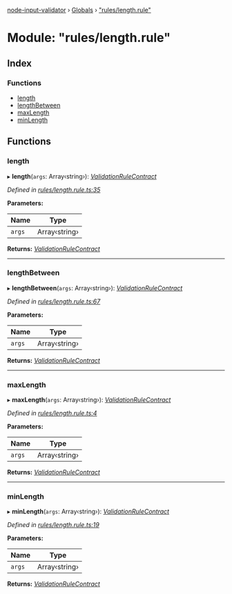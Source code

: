 [node-input-validator](../README.md) › [Globals](../globals.md) › ["rules/length.rule"](_rules_length_rule_.md)

# Module: "rules/length.rule"

## Index

### Functions

* [length](_rules_length_rule_.md#length)
* [lengthBetween](_rules_length_rule_.md#lengthbetween)
* [maxLength](_rules_length_rule_.md#maxlength)
* [minLength](_rules_length_rule_.md#minlength)

## Functions

###  length

▸ **length**(`args`: Array‹string›): *[ValidationRuleContract](../interfaces/_contracts_.validationrulecontract.md)*

*Defined in [rules/length.rule.ts:35](https://github.com/bitnbytesio/node-input-validator/blob/f6990fa/src/rules/length.rule.ts#L35)*

**Parameters:**

Name | Type |
------ | ------ |
`args` | Array‹string› |

**Returns:** *[ValidationRuleContract](../interfaces/_contracts_.validationrulecontract.md)*

___

###  lengthBetween

▸ **lengthBetween**(`args`: Array‹string›): *[ValidationRuleContract](../interfaces/_contracts_.validationrulecontract.md)*

*Defined in [rules/length.rule.ts:67](https://github.com/bitnbytesio/node-input-validator/blob/f6990fa/src/rules/length.rule.ts#L67)*

**Parameters:**

Name | Type |
------ | ------ |
`args` | Array‹string› |

**Returns:** *[ValidationRuleContract](../interfaces/_contracts_.validationrulecontract.md)*

___

###  maxLength

▸ **maxLength**(`args`: Array‹string›): *[ValidationRuleContract](../interfaces/_contracts_.validationrulecontract.md)*

*Defined in [rules/length.rule.ts:4](https://github.com/bitnbytesio/node-input-validator/blob/f6990fa/src/rules/length.rule.ts#L4)*

**Parameters:**

Name | Type |
------ | ------ |
`args` | Array‹string› |

**Returns:** *[ValidationRuleContract](../interfaces/_contracts_.validationrulecontract.md)*

___

###  minLength

▸ **minLength**(`args`: Array‹string›): *[ValidationRuleContract](../interfaces/_contracts_.validationrulecontract.md)*

*Defined in [rules/length.rule.ts:19](https://github.com/bitnbytesio/node-input-validator/blob/f6990fa/src/rules/length.rule.ts#L19)*

**Parameters:**

Name | Type |
------ | ------ |
`args` | Array‹string› |

**Returns:** *[ValidationRuleContract](../interfaces/_contracts_.validationrulecontract.md)*

